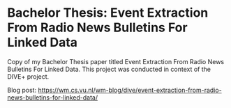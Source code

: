# Bachelor Thesis: Event Extraction From Radio News Bulletins For Linked Data
Copy of my Bachelor Thesis paper titled Event Extraction From Radio News Bulletins For Linked Data. This project was conducted in context of the DIVE+ project.

Blog post: https://wm.cs.vu.nl/wm-blog/dive/event-extraction-from-radio-news-bulletins-for-linked-data/

